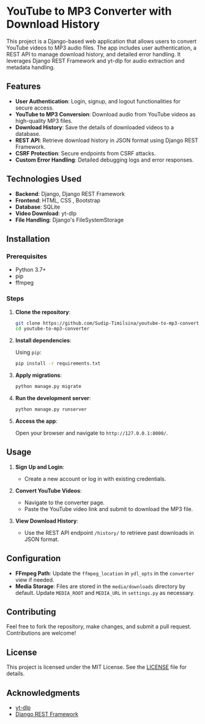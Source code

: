﻿# YouTube to MP3 Converter with Download History

This project is a Django-based web application that allows users to convert YouTube videos to MP3 audio files. The app includes user authentication, a REST API to manage download history, and detailed error handling. It leverages Django REST Framework and yt-dlp for audio extraction and metadata handling.

## Features

- **User Authentication**: Login, signup, and logout functionalities for secure access.
- **YouTube to MP3 Conversion**: Download audio from YouTube videos as high-quality MP3 files.
- **Download History**: Save the details of downloaded videos to a database.
- **REST API**: Retrieve download history in JSON format using Django REST Framework.
- **CSRF Protection**: Secure endpoints from CSRF attacks.
- **Custom Error Handling**: Detailed debugging logs and error responses.

## Technologies Used

- **Backend**: Django, Django REST Framework
- **Frontend**: HTML, CSS , Bootstrap 
- **Database**: SQLite 
- **Video Download**: yt-dlp
- **File Handling**: Django's FileSystemStorage

## Installation

### Prerequisites

- Python 3.7+
- pip 
- ffmpeg 

### Steps

1. **Clone the repository**:

    ```bash
    git clone https://github.com/Sudip-Timilsina/youtube-to-mp3-converter.git
    cd youtube-to-mp3-converter
    ```

2. **Install dependencies**:

    Using `pip`:
    ```bash
    pip install -r requirements.txt
   

3. **Apply migrations**:

    ```bash
    python manage.py migrate
    ```

4. **Run the development server**:

    ```bash
    python manage.py runserver
    ```

5. **Access the app**:

    Open your browser and navigate to `http://127.0.0.1:8000/`.

## Usage

1. **Sign Up and Login**:
   - Create a new account or log in with existing credentials.

2. **Convert YouTube Videos**:
   - Navigate to the converter page.
   - Paste the YouTube video link and submit to download the MP3 file.

3. **View Download History**:
   - Use the REST API endpoint `/history/` to retrieve past downloads in JSON format.



## Configuration

- **FFmpeg Path**: Update the `ffmpeg_location` in `ydl_opts` in the `converter` view if needed.
- **Media Storage**: Files are stored in the `media/downloads` directory by default. Update `MEDIA_ROOT` and `MEDIA_URL` in `settings.py` as necessary.

## Contributing

Feel free to fork the repository, make changes, and submit a pull request. Contributions are welcome!

## License

This project is licensed under the MIT License. See the [LICENSE](LICENSE) file for details.

## Acknowledgments

- [yt-dlp](https://github.com/yt-dlp/yt-dlp)
- [Django REST Framework](https://www.django-rest-framework.org/)
